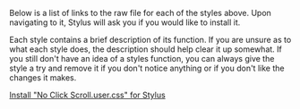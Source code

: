 Below is a list of links to the raw file for each of the styles above. Upon navigating to it, Stylus will ask you if you would like to install it.  

Each style contains a brief description of its function. If you are unsure as to what each style does, the description should help clear it up somewhat. If you still don't have an idea of a styles function, you can always give the style a try and remove it if you don't notice anything or if you don't like the changes it makes.  

[Install "No Click Scroll.user.css" for Stylus](https://raw.githubusercontent.com/Neop0litan/CSS-Tweaks/main/Stylus/pixiv.net/No%20Click%20Scroll.user.css)  